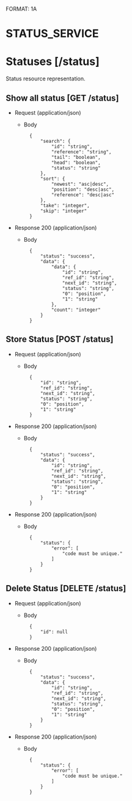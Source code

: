 FORMAT: 1A

# STATUS_SERVICE

# Statuses [/status]
Status resource representation.

## Show all status [GET /status]


+ Request (application/json)
    + Body

            {
                "search": {
                    "id": "string",
                    "reference": "string",
                    "tail": "boolean",
                    "head": "boolean",
                    "status": "string"
                },
                "sort": {
                    "newest": "asc|desc",
                    "position": "desc|asc",
                    "reference": "desc|asc"
                },
                "take": "integer",
                "skip": "integer"
            }

+ Response 200 (application/json)
    + Body

            {
                "status": "success",
                "data": {
                    "data": {
                        "id": "string",
                        "ref_id": "string",
                        "next_id": "string",
                        "status": "string",
                        "0": "position",
                        "1": "string"
                    },
                    "count": "integer"
                }
            }

## Store Status [POST /status]


+ Request (application/json)
    + Body

            {
                "id": "string",
                "ref_id": "string",
                "next_id": "string",
                "status": "string",
                "0": "position",
                "1": "string"
            }

+ Response 200 (application/json)
    + Body

            {
                "status": "success",
                "data": {
                    "id": "string",
                    "ref_id": "string",
                    "next_id": "string",
                    "status": "string",
                    "0": "position",
                    "1": "string"
                }
            }

+ Response 200 (application/json)
    + Body

            {
                "status": {
                    "error": [
                        "code must be unique."
                    ]
                }
            }

## Delete Status [DELETE /status]


+ Request (application/json)
    + Body

            {
                "id": null
            }

+ Response 200 (application/json)
    + Body

            {
                "status": "success",
                "data": {
                    "id": "string",
                    "ref_id": "string",
                    "next_id": "string",
                    "status": "string",
                    "0": "position",
                    "1": "string"
                }
            }

+ Response 200 (application/json)
    + Body

            {
                "status": {
                    "error": [
                        "code must be unique."
                    ]
                }
            }